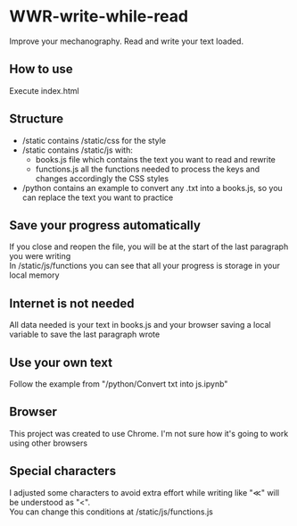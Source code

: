# WWR-write-while-read
Improve your mechanography. Read and write your text loaded.

## How to use
Execute index.html

## Structure
- /static contains /static/css for the style  
- /static contains /static/js with:
  +  books.js file which contains the text you want to read and rewrite
  +  functions.js all the functions needed to process the keys and changes accordingly the CSS styles
- /python contains an example to convert any .txt into a books.js, so you can replace the text you want to practice

## Save your progress automatically
If you close and reopen the file, you will be at the start of the last paragraph you were writing  
In /static/js/functions you can see that all your progress is storage in your local memory

## Internet is not needed
All data needed is your text in books.js and your browser saving a local variable to save the last paragraph wrote

## Use your own text
Follow the example from "/python/Convert txt into js.ipynb"

## Browser
This project was created to use Chrome. I'm not sure how it's going to work using other browsers

## Special characters
I adjusted some characters to avoid extra effort while writing like "≪" will be understood as "<".  
You can change this conditions at /static/js/functions.js
